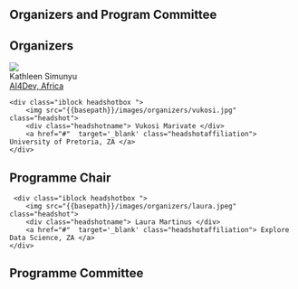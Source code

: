

## Organizers and Program Committee

## Organizers  
    
<div>
    <div class="iblock headshotbox "> 
        <img src="{{basepath}}/images/organizers/kathleen.jpg" class="headshot">
        <div class="headshotname"> Kathleen Simunyu </div>
        <a href="#"  target='_blank' class="headshotaffiliation"> AI4Dev, Africa </a>
    </div>

    <div class="iblock headshotbox "> 
        <img src="{{basepath}}/images/organizers/vukosi.jpg" class="headshot">
        <div class="headshotname"> Vukosi Marivate </div>
        <a href="#"  target='_blank' class="headshotaffiliation"> University of Pretoria, ZA </a>
    </div>

</div>


## Programme Chair

<div>

     <div class="iblock headshotbox "> 
        <img src="{{basepath}}/images/organizers/laura.jpeg" class="headshot">
        <div class="headshotname"> Laura Martinus </div>
        <a href="#"  target='_blank' class="headshotaffiliation"> Explore Data Science, ZA </a>
    </div>
</div>

## Programme Committee
